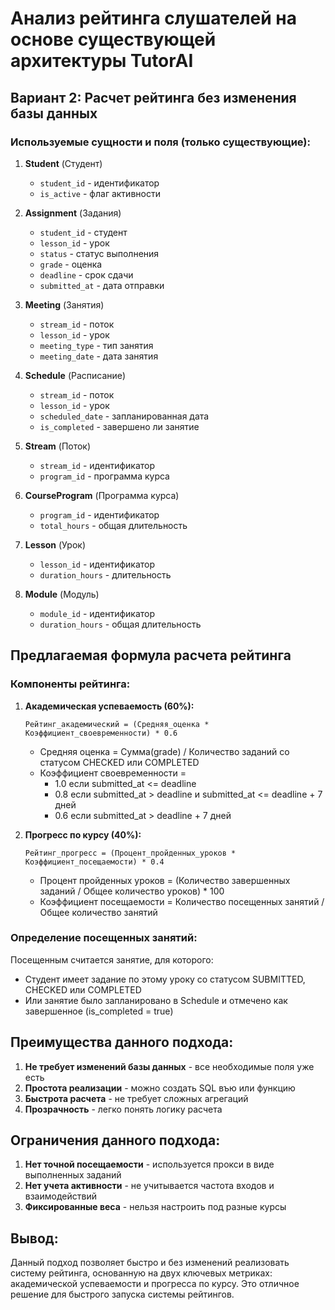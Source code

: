 # Анализ рейтинга слушателей на основе существующей архитектуры TutorAI

## Вариант 2: Расчет рейтинга без изменения базы данных

### Используемые сущности и поля (только существующие):

1. **Student** (Студент)

   - `student_id` - идентификатор
   - `is_active` - флаг активности
2. **Assignment** (Задания)

   - `student_id` - студент
   - `lesson_id` - урок
   - `status` - статус выполнения
   - `grade` - оценка
   - `deadline` - срок сдачи
   - `submitted_at` - дата отправки
3. **Meeting** (Занятия)

   - `stream_id` - поток
   - `lesson_id` - урок
   - `meeting_type` - тип занятия
   - `meeting_date` - дата занятия
4. **Schedule** (Расписание)

   - `stream_id` - поток
   - `lesson_id` - урок
   - `scheduled_date` - запланированная дата
   - `is_completed` - завершено ли занятие
5. **Stream** (Поток)

   - `stream_id` - идентификатор
   - `program_id` - программа курса
6. **CourseProgram** (Программа курса)

   - `program_id` - идентификатор
   - `total_hours` - общая длительность
7. **Lesson** (Урок)

   - `lesson_id` - идентификатор
   - `duration_hours` - длительность
8. **Module** (Модуль)

   - `module_id` - идентификатор
   - `duration_hours` - общая длительность

## Предлагаемая формула расчета рейтинга

### Компоненты рейтинга:

1. **Академическая успеваемость (60%):**

   ```
   Рейтинг_академический = (Средняя_оценка * Коэффициент_своевременности) * 0.6
   ```

   - Средняя оценка = Сумма(grade) / Количество заданий со статусом CHECKED или COMPLETED
   - Коэффициент своевременности =
     - 1.0 если submitted_at <= deadline
     - 0.8 если submitted_at > deadline и submitted_at <= deadline + 7 дней
     - 0.6 если submitted_at > deadline + 7 дней
2. **Прогресс по курсу (40%):**

   ```
   Рейтинг_прогресс = (Процент_пройденных_уроков * Коэффициент_посещаемости) * 0.4
   ```

   - Процент пройденных уроков = (Количество завершенных заданий / Общее количество уроков) * 100
   - Коэффициент посещаемости = Количество посещенных занятий / Общее количество занятий

### Определение посещенных занятий:

Посещенным считается занятие, для которого:

- Студент имеет задание по этому уроку со статусом SUBMITTED, CHECKED или COMPLETED
- Или занятие было запланировано в Schedule и отмечено как завершенное (is_completed = true)

## Преимущества данного подхода:

1. **Не требует изменений базы данных** - все необходимые поля уже есть
2. **Простота реализации** - можно создать SQL въю или функцию
3. **Быстрота расчета** - не требует сложных агрегаций
4. **Прозрачность** - легко понять логику расчета

## Ограничения данного подхода:

1. **Нет точной посещаемости** - используется прокси в виде выполненных заданий
2. **Нет учета активности** - не учитывается частота входов и взаимодействий
3. **Фиксированные веса** - нельзя настроить под разные курсы

## Вывод:

Данный подход позволяет быстро и без изменений реализовать систему рейтинга, основанную на двух ключевых метриках: академической успеваемости и прогресса по курсу. Это отличное решение для быстрого запуска системы рейтингов.
